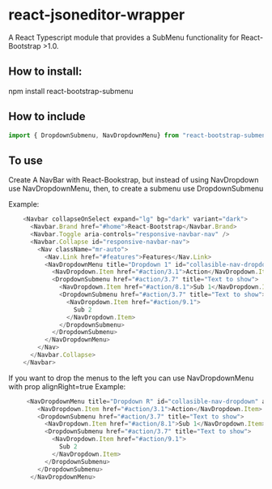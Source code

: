 # react-jsoneditor-wrapper
A React Typescript module that provides a SubMenu functionality for React-Bootstrap >1.0.

## How to install:
npm install react-bootstrap-submenu

## How to include
```javascript
import { DropdownSubmenu, NavDropdownMenu} from "react-bootstrap-submenu";
```
## To use
Create A NavBar with React-Bookstrap, but instead of using NavDropdown use NavDropdownMenu, then, to create a submenu use DropdownSubmenu
 
Example:
```javascript
    <Navbar collapseOnSelect expand="lg" bg="dark" variant="dark">
      <Navbar.Brand href="#home">React-Bootstrap</Navbar.Brand>
      <Navbar.Toggle aria-controls="responsive-navbar-nav" />
      <Navbar.Collapse id="responsive-navbar-nav">
        <Nav className="mr-auto">
          <Nav.Link href="#features">Features</Nav.Link>
          <NavDropdownMenu title="Dropdown 1" id="collasible-nav-dropdown">
            <NavDropdown.Item href="#action/3.1">Action</NavDropdown.Item>
            <DropdownSubmenu href="#action/3.7" title="Text to show">
              <NavDropdown.Item href="#action/8.1">Sub 1</NavDropdown.Item>
              <DropdownSubmenu href="#action/3.7" title="Text to show">
                <NavDropdown.Item href="#action/9.1">
                  Sub 2
                </NavDropdown.Item>
              </DropdownSubmenu>
            </DropdownSubmenu>
          </NavDropdownMenu>
        </Nav>
      </Navbar.Collapse>
    </Navbar>
```  

If you want to drop the menus to the left you can use NavDropdownMenu with prop alignRight=true
Example:
```javascript
     <NavDropdownMenu title="Dropdown R" id="collasible-nav-dropdown" alignRight >
        <NavDropdown.Item href="#action/3.1">Action</NavDropdown.Item>
        <DropdownSubmenu href="#action/3.7" title="Text to show">
          <NavDropdown.Item href="#action/8.1">Sub 1</NavDropdown.Item>
          <DropdownSubmenu href="#action/3.7" title="Text to show">
            <NavDropdown.Item href="#action/9.1">
              Sub 2
            </NavDropdown.Item>
          </DropdownSubmenu>
        </DropdownSubmenu>
      </NavDropdownMenu>
```  

